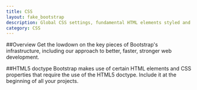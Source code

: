 ```yaml
---
title: CSS
layout: fake_bootstrap
description: Global CSS settings, fundamental HTML elements styled and enhanced with extensible classes, and an advanced grid system.
category: CSS
---
```


##Overview
Get the lowdown on the key pieces of Bootstrap's infrastructure, including our approach to better, faster, stronger web development.

##HTML5 doctype
Bootstrap makes use of certain HTML elements and CSS properties that require the use of the HTML5 doctype. Include it at the beginning of all your projects.
